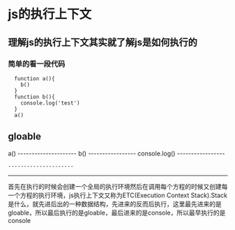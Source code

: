 # js的执行上下文

## 理解js的执行上下文其实就了解js是如何执行的

### 简单的看一段代码

```
  function a(){
    b()
  }
  function b(){
    console.log('test')
  }
  a()
```

gloable
-----------------------------
a()
    ---------------------
    b()
      -----------------
        console.log()
      -----------------

    ---------------------

-----------------------------

首先在执行的时候会创建一个全局的执行环境然后在调用每个方程的时候又创建每一个方程的执行环境，js执行上下文又称为ETC(Execution Context Stack).Stack是什么，就先进后出的一种数据结构，先进来的反而后执行，这里最先进来的是gloable，所以最后执行的是gloable，最后进来的是console，所以最早执行的是console


